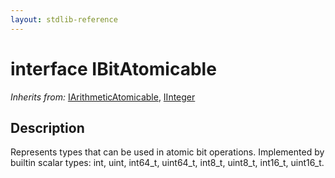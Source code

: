 ```yaml
---
layout: stdlib-reference
---
```


# interface IBitAtomicable

*Inherits from:* [IArithmeticAtomicable](/stdlib-reference/interfaces/iarithmeticatomicable-01b/index), [IInteger](/stdlib-reference/interfaces/iinteger-01/index)

## Description

Represents types that can be used in atomic bit operations.
Implemented by builtin scalar types: <span class='code'><span class="code_keyword">int</span></span>, <span class='code'><span class="code_keyword">uint</span></span>, <span class='code'>int64_t</span>, <span class='code'>uint64_t</span>, <span class='code'>int8_t</span>, <span class='code'>uint8_t</span>, <span class='code'>int16_t</span>, <span class='code'>uint16_t</span>.


